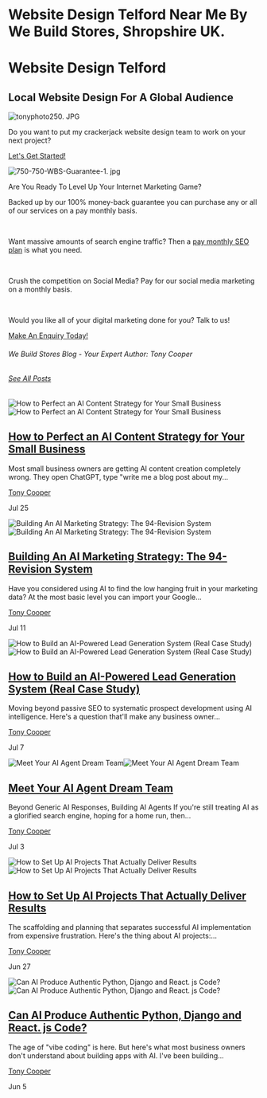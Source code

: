 # Website Design Telford Near Me By We Build Stores, Shropshire UK.


# Website Design Telford

## Local Website Design For A Global Audience

![tonyphoto250. JPG](https://static.wixstatic.com/media/6b7f88_582ea4f4b43348488f415acfc1cf97ce~mv2.jpg/v1/fill/w_100,h_100,al_c,q_80,usm_0.66_1.00_0.01,enc_avif,quality_auto/tonyphoto250_JPG.jpg)

Do you want to put my crackerjack website design team to work on your next project?

[Let's Get Started!](https://www.webuildstores.co.uk/contact)

![750-750-WBS-Guarantee-1. jpg](https://static.wixstatic.com/media/6b7f88_a675ac7772b54b729fec8f6a16b92078~mv2.jpg/v1/fill/w_157,h_149,al_c,q_80,usm_0.66_1.00_0.01,enc_avif,quality_auto/750-750-WBS-Guarantee-1.jpg)

Are You Ready To Level Up Your Internet Marketing Game?

Backed up by our 100% money-back guarantee you can purchase any or all of our services on a pay monthly basis.

​

Want massive amounts of search engine traffic? Then a [pay monthly SEO plan](https://www.webuildstores.co.uk/seo-copywriting) is what you need.

​

Crush the competition on Social Media? Pay for our social media marketing on a monthly basis.

​

Would you like all of your digital marketing done for you? Talk to us!

[Make An Enquiry Today!](https://www.webuildstores.co.uk/contact)

###### We Build Stores Blog​ - Your Expert Author: Tony Cooper 

###### [See All Posts](https://www.webuildstores.co.uk/blog)

![How to Perfect an AI Content Strategy for Your Small Business](https://static.wixstatic.com/media/950192_92c04d51be204653be1ee4642e0e6e6f~mv2.jpg/v1/fill/w_441,h_250,fp_0.50_0.50,q_30,blur_30,enc_avif,quality_auto/950192_92c04d51be204653be1ee4642e0e6e6f~mv2.webp)![How to Perfect an AI Content Strategy for Your Small Business](https://static.wixstatic.com/media/950192_92c04d51be204653be1ee4642e0e6e6f~mv2.jpg/v1/fill/w_305,h_173,fp_0.50_0.50,q_90,enc_avif,quality_auto/950192_92c04d51be204653be1ee4642e0e6e6f~mv2.webp)

## [How to Perfect an AI Content Strategy for Your Small Business](https://www.webuildstores.co.uk/post/ai-content-strategy)

Most small business owners are getting AI content creation completely wrong. They open ChatGPT, type "write me a blog post about my...

[](https://www.webuildstores.co.uk/profile/tony-cooper59816/profile)

[Tony Cooper](https://www.webuildstores.co.uk/profile/tony-cooper59816/profile)

Jul 25

![Building An AI Marketing Strategy: The 94-Revision System](https://static.wixstatic.com/media/950192_2e6a3db090224ac081355cba15d0772d~mv2.jpg/v1/fill/w_440,h_250,fp_0.50_0.50,q_30,blur_30,enc_avif,quality_auto/950192_2e6a3db090224ac081355cba15d0772d~mv2.webp)![Building An AI Marketing Strategy: The 94-Revision System](https://static.wixstatic.com/media/950192_2e6a3db090224ac081355cba15d0772d~mv2.jpg/v1/fill/w_306,h_174,fp_0.50_0.50,q_90,enc_avif,quality_auto/950192_2e6a3db090224ac081355cba15d0772d~mv2.webp)

## [Building An AI Marketing Strategy: The 94-Revision System](https://www.webuildstores.co.uk/post/building-an-ai-marketing-strategy)

Have you considered using AI to find the low hanging fruit in your marketing data? At the most basic level you can import your Google...

[](https://www.webuildstores.co.uk/profile/tony-cooper59816/profile)

[Tony Cooper](https://www.webuildstores.co.uk/profile/tony-cooper59816/profile)

Jul 11

![How to Build an AI-Powered Lead Generation System \(Real Case Study\)](https://static.wixstatic.com/media/950192_3118b8afb3eb41de8628ba06517bd8c1~mv2.jpg/v1/fill/w_441,h_250,fp_0.50_0.50,q_30,blur_30,enc_avif,quality_auto/950192_3118b8afb3eb41de8628ba06517bd8c1~mv2.webp)![How to Build an AI-Powered Lead Generation System \(Real Case Study\)](https://static.wixstatic.com/media/950192_3118b8afb3eb41de8628ba06517bd8c1~mv2.jpg/v1/fill/w_305,h_173,fp_0.50_0.50,q_90,enc_avif,quality_auto/950192_3118b8afb3eb41de8628ba06517bd8c1~mv2.webp)

## [How to Build an AI-Powered Lead Generation System (Real Case Study)](https://www.webuildstores.co.uk/post/how-to-build-an-ai-powered-lead-generation-system-real-case-study)

Moving beyond passive SEO to systematic prospect development using AI intelligence. Here's a question that'll make any business owner...

[](https://www.webuildstores.co.uk/profile/tony-cooper59816/profile)

[Tony Cooper](https://www.webuildstores.co.uk/profile/tony-cooper59816/profile)

Jul 7

![Meet Your AI Agent Dream Team](https://static.wixstatic.com/media/950192_cabe027dd68e4ab996b5a10cc03f12e0~mv2.jpg/v1/fill/w_441,h_250,fp_0.50_0.50,q_30,blur_30,enc_avif,quality_auto/950192_cabe027dd68e4ab996b5a10cc03f12e0~mv2.webp)![Meet Your AI Agent Dream Team](https://static.wixstatic.com/media/950192_cabe027dd68e4ab996b5a10cc03f12e0~mv2.jpg/v1/fill/w_305,h_173,fp_0.50_0.50,q_90,enc_avif,quality_auto/950192_cabe027dd68e4ab996b5a10cc03f12e0~mv2.webp)

## [Meet Your AI Agent Dream Team](https://www.webuildstores.co.uk/post/agent-dream-team)

Beyond Generic AI Responses, Building AI Agents If you're still treating AI as a glorified search engine, hoping for a home run, then...

[](https://www.webuildstores.co.uk/profile/tony-cooper59816/profile)

[Tony Cooper](https://www.webuildstores.co.uk/profile/tony-cooper59816/profile)

Jul 3

![How to Set Up AI Projects That Actually Deliver Results](https://static.wixstatic.com/media/950192_fa6f7a5735614a718d5b4ccab5e6052c~mv2.jpg/v1/fill/w_440,h_250,fp_0.50_0.50,q_30,blur_30,enc_avif,quality_auto/950192_fa6f7a5735614a718d5b4ccab5e6052c~mv2.webp)![How to Set Up AI Projects That Actually Deliver Results](https://static.wixstatic.com/media/950192_fa6f7a5735614a718d5b4ccab5e6052c~mv2.jpg/v1/fill/w_306,h_174,fp_0.50_0.50,q_90,enc_avif,quality_auto/950192_fa6f7a5735614a718d5b4ccab5e6052c~mv2.webp)

## [How to Set Up AI Projects That Actually Deliver Results](https://www.webuildstores.co.uk/post/how-to-set-up-ai-projects)

The scaffolding and planning that separates successful AI implementation from expensive frustration. Here's the thing about AI projects:...

[](https://www.webuildstores.co.uk/profile/tony-cooper59816/profile)

[Tony Cooper](https://www.webuildstores.co.uk/profile/tony-cooper59816/profile)

Jun 27

![Can AI Produce Authentic Python, Django and React. js Code?](https://static.wixstatic.com/media/950192_15a44719b6fb47c2b2ea0583d8ebe4bb~mv2.jpg/v1/fill/w_441,h_250,fp_0.50_0.50,q_30,blur_30,enc_avif,quality_auto/950192_15a44719b6fb47c2b2ea0583d8ebe4bb~mv2.webp)![Can AI Produce Authentic Python, Django and React. js Code?](https://static.wixstatic.com/media/950192_15a44719b6fb47c2b2ea0583d8ebe4bb~mv2.jpg/v1/fill/w_305,h_173,fp_0.50_0.50,q_90,enc_avif,quality_auto/950192_15a44719b6fb47c2b2ea0583d8ebe4bb~mv2.webp)

## [Can AI Produce Authentic Python, Django and React. js Code?](https://www.webuildstores.co.uk/post/python-django-and-react-js-code)

The age of "vibe coding" is here. But here's what most business owners don't understand about building apps with AI. I've been building...

[](https://www.webuildstores.co.uk/profile/tony-cooper59816/profile)

[Tony Cooper](https://www.webuildstores.co.uk/profile/tony-cooper59816/profile)

Jun 5
